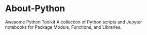 # About-Python
Awesome Python Toolkit A collection of Python scripts and Jupyter notebooks for Package Module, Functions, and Libraries.
